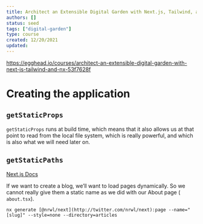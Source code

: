 ```yaml
---
title: Architect an Extensible Digital Garden with Next.js, Tailwind, and Nx
authors: []
status: seed
tags: ["digital-garden"]
type: course
created: 12/20/2021
updated:
---
```


 https://egghead.io/courses/architect-an-extensible-digital-garden-with-next-js-tailwind-and-nx-53f7628f
 
# Creating the application

## `getStaticProps`
`getStaticProps` runs at build time, which means that it also allows us at that point to read from the local file system, which is really powerful, and which is also what we will need later on.


## `getStaticPaths`

[Next.js Docs](https://nextjs.org/docs/basic-features/data-fetching#getstaticpaths-static-generation)

If we want to create a blog, we’ll want to load pages dynamically. So we cannot really give them a static name as we did with our About page ( `about.tsx`).

`nx generate [@nrwl/next](http://twitter.com/nrwl/next):page --name="[slug]" --style=none --directory=articles`